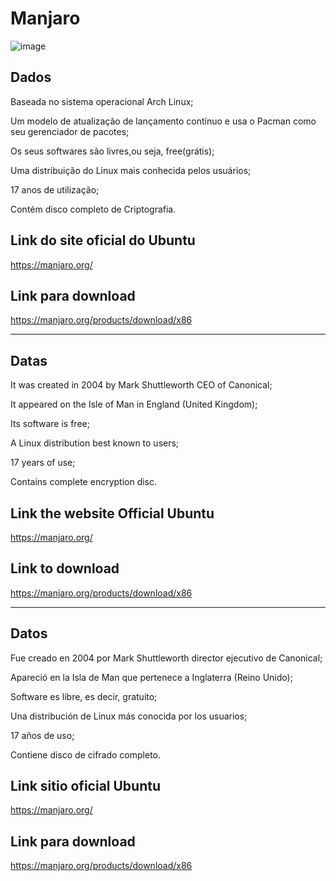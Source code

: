 
# Manjaro



![image](https://github.com/user-attachments/assets/5ae42fce-23b2-4dad-8ef4-3ce9049a6023)



## Dados

<p>Baseada no sistema operacional Arch Linux;</p>
<p>Um modelo de atualização de lançamento contínuo e usa o Pacman como seu gerenciador de pacotes;</p>
<p>Os seus softwares são livres,ou seja, free(grátis);</p>
<p>Uma distribuição do Linux  mais conhecida pelos usuários;</p>
<p> 17 anos de utilização;</p>
<p>Contém disco completo de Criptografia.</p>

## Link do site oficial do Ubuntu

https://manjaro.org/

## Link para download


https://manjaro.org/products/download/x86
 
--------------------------------------------------------------------------------------------------------------------------------
##  Datas


<p>It was created in 2004 by Mark Shuttleworth CEO of Canonical;</p>

<p>It appeared on the Isle of Man in England (United Kingdom);</p>

<p>Its software is free;</p>

<p>A Linux distribution best known to users;</p>

<p>17 years of use;</p>

<p>Contains complete encryption disc.</p>

 
## Link the website Official Ubuntu 

https://manjaro.org/

 ## Link to download 

https://manjaro.org/products/download/x86

--------------------------------------------------------------------------------------------------------------------------------

## Datos


<p>Fue creado en 2004 por Mark Shuttleworth director ejecutivo de Canonical;</p>

<p>Apareció en la Isla de Man que pertenece a Inglaterra (Reino Unido);</p>

<p>Software es libre, es decir, gratuito;</p>

<p>Una distribución de Linux más conocida por los usuarios;</p>

<p>17 años de uso;</p>

<p>Contiene disco de cifrado completo.</p>


## Link sitio oficial Ubuntu 

https://manjaro.org/


 ## Link para download 
 
https://manjaro.org/products/download/x86
